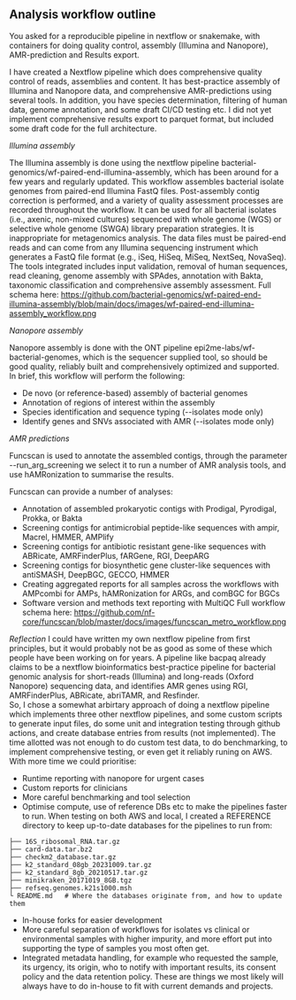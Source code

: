 ## Analysis workflow outline

You asked for a reproducible pipeline in nextflow or snakemake, with containers for doing quality control, assembly (Illumina and Nanopore), AMR-prediction and Results export.

I have created a Nextflow pipeline which does comprehensive quality control of reads, assemblies and content. It has best-practice assembly of Illumina and Nanopore data, and comprehensive AMR-predictions using several tools. In addition, you have species determination, filtering of human data, genome annotation, and some draft CI/CD testing etc. I did not yet implement comprehensive results export to parquet format, but included some draft code for the full architecture.

*Illumina assembly*

The Illumina assembly is done using the nextflow pipeline bacterial-genomics/wf-paired-end-illumina-assembly, which has been around for a few years and regularly updated. This workflow assembles bacterial isolate genomes from paired-end Illumina FastQ files. Post-assembly contig correction is performed, and a variety of quality assessment processes are recorded throughout the workflow. It can be used for all bacterial isolates (i.e., axenic, non-mixed cultures) sequenced with whole genome (WGS) or selective whole genome (SWGA) library preparation strategies. It is inappropriate for metagenomics analysis. The data files must be paired-end reads and can come from any Illumina sequencing instrument which generates a FastQ file format (e.g., iSeq, HiSeq, MiSeq, NextSeq, NovaSeq).
The tools integrated includes input validation, removal of human sequences, read cleaning, genome assembly with SPAdes, annotation with Bakta, taxonomic classification and comprehensive assembly assessment. Full schema here: https://github.com/bacterial-genomics/wf-paired-end-illumina-assembly/blob/main/docs/images/wf-paired-end-illumina-assembly_workflow.png

*Nanopore assembly*

Nanopore assembly is done with the ONT pipeline epi2me-labs/wf-bacterial-genomes, which is the sequencer supplied tool, so should be good quality, reliably built and comprehensively optimized and supported. In brief, this workflow will perform the following:
* De novo (or reference-based) assembly of bacterial genomes
* Annotation of regions of interest within the assembly
* Species identification and sequence typing (--isolates mode only)
* Identify genes and SNVs associated with AMR (--isolates mode only) 

*AMR predictions*

Funcscan is used to annotate the assembled contigs, through the parameter --run_arg_screening we select it to run a number of AMR analysis tools, and use hAMRonization to summarise the results.

Funcscan can provide a number of analyses:
* Annotation of assembled prokaryotic contigs with Prodigal, Pyrodigal, Prokka, or Bakta
* Screening contigs for antimicrobial peptide-like sequences with ampir, Macrel, HMMER, AMPlify
* Screening contigs for antibiotic resistant gene-like sequences with ABRicate, AMRFinderPlus, fARGene, RGI, DeepARG
* Screening contigs for biosynthetic gene cluster-like sequences with antiSMASH, DeepBGC, GECCO, HMMER
* Creating aggregated reports for all samples across the workflows with AMPcombi for AMPs, hAMRonization for ARGs, and comBGC for BGCs
* Software version and methods text reporting with MultiQC
Full workflow schema here: https://github.com/nf-core/funcscan/blob/master/docs/images/funcscan_metro_workflow.png


*Reflection*
I could have written my own nextflow pipeline from first principles, but it would probably not be as good as some of these which people have been working on for years. A pipeline like bacpaq already claims to be a nextflow bioinformatics best-practice pipeline for bacterial genomic analysis for short-reads (Illumina) and long-reads (Oxford Nanopore) sequencing data, and identifies AMR genes using RGI, AMRFinderPlus, ABRicate, abriTAMR, and Resfinder.  
So, I chose a somewhat arbirtary approach of doing a nextflow pipeline which implements three other nextflow pipelines, and some custom scripts to generate input files, do some unit and integration testing through github actions, and create database entries from results (not implemented). 
The time allotted was not enough to do custom test data, to do benchmarking, to implement comprehensive testing, or even get it reliably runing on AWS. With more time we could prioritise:
* Runtime reporting with nanopore for urgent cases 
* Custom reports for clinicians
* More careful benchmarking and tool selection
* Optimise compute, use of reference DBs etc to make the pipelines faster to run. When testing on both AWS and local, I  created a REFERENCE directory to keep up-to-date databases for the pipelines to run from:

```text
├── 16S_ribosomal_RNA.tar.gz
├── card-data.tar.bz2
├── checkm2_database.tar.gz
├── k2_standard_08gb_20231009.tar.gz
├── k2_standard_8gb_20210517.tar.gz
├── minikraken_20171019_8GB.tgz
├── refseq.genomes.k21s1000.msh
└ README.md   # Where the databases originate from, and how to update them
```
* In-house forks for easier development
* More careful separation of workflows for isolates vs clinical or environmental samples with higher impurity, and more effort put into supporting the type of samples you most often get.
* Integrated metadata handling, for example who requested the sample, its urgency, its origin, who to notify with important results, its consent policy and the data retention policy. These are things we most likely will always have to do in-house to fit with current demands and projects.



